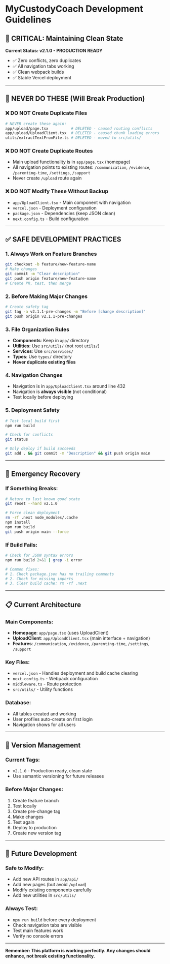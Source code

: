 # MyCustodyCoach Development Guidelines

## 🎯 **CRITICAL: Maintaining Clean State**

**Current Status: v2.1.0 - PRODUCTION READY**
- ✅ Zero conflicts, zero duplicates
- ✅ All navigation tabs working
- ✅ Clean webpack builds
- ✅ Stable Vercel deployment

---

## 🚨 **NEVER DO THESE (Will Break Production)**

### ❌ **DO NOT Create Duplicate Files**
```bash
# NEVER create these again:
app/upload/page.tsx          # DELETED - caused routing conflicts
app/upload/UploadClient.tsx  # DELETED - caused chunk loading errors
utils/extractTextFromFile.ts # DELETED - moved to src/utils/
```

### ❌ **DO NOT Create Duplicate Routes**
- Main upload functionality is in `app/page.tsx` (homepage)
- All navigation points to existing routes: `/communication`, `/evidence`, `/parenting-time`, `/settings`, `/support`
- Never create `/upload` route again

### ❌ **DO NOT Modify These Without Backup**
- `app/UploadClient.tsx` - Main component with navigation
- `vercel.json` - Deployment configuration
- `package.json` - Dependencies (keep JSON clean)
- `next.config.ts` - Build configuration

---

## ✅ **SAFE DEVELOPMENT PRACTICES**

### 1. **Always Work on Feature Branches**
```bash
git checkout -b feature/new-feature-name
# Make changes
git commit -m "Clear description"
git push origin feature/new-feature-name
# Create PR, test, then merge
```

### 2. **Before Making Major Changes**
```bash
# Create safety tag
git tag -a v2.1.1-pre-changes -m "Before [change description]"
git push origin v2.1.1-pre-changes
```

### 3. **File Organization Rules**
- **Components**: Keep in `app/` directory
- **Utilities**: Use `src/utils/` (not root `utils/`)
- **Services**: Use `src/services/`
- **Types**: Use `types/` directory
- **Never duplicate existing files**

### 4. **Navigation Changes**
- Navigation is in `app/UploadClient.tsx` around line 432
- Navigation is **always visible** (not conditional)
- Test locally before deploying

### 5. **Deployment Safety**
```bash
# Test local build first
npm run build

# Check for conflicts
git status

# Only deploy if build succeeds
git add . && git commit -m "Description" && git push origin main
```

---

## 🔄 **Emergency Recovery**

### If Something Breaks:
```bash
# Return to last known good state
git reset --hard v2.1.0

# Force clean deployment
rm -rf .next node_modules/.cache
npm install
npm run build
git push origin main --force
```

### If Build Fails:
```bash
# Check for JSON syntax errors
npm run build 2>&1 | grep -i error

# Common fixes:
# 1. Check package.json has no trailing comments
# 2. Check for missing imports
# 3. Clear build cache: rm -rf .next
```

---

## 📋 **Current Architecture**

### Main Components:
- **Homepage**: `app/page.tsx` (uses UploadClient)
- **UploadClient**: `app/UploadClient.tsx` (main interface + navigation)
- **Features**: `/communication`, `/evidence`, `/parenting-time`, `/settings`, `/support`

### Key Files:
- `vercel.json` - Handles deployment and build cache clearing
- `next.config.ts` - Webpack configuration
- `middleware.ts` - Route protection
- `src/utils/` - Utility functions

### Database:
- All tables created and working
- User profiles auto-create on first login
- Navigation shows for all users

---

## 🎯 **Version Management**

### Current Tags:
- `v2.1.0` - Production ready, clean state
- Use semantic versioning for future releases

### Before Major Changes:
1. Create feature branch
2. Test locally
3. Create pre-change tag
4. Make changes
5. Test again
6. Deploy to production
7. Create new version tag

---

## 🚀 **Future Development**

### Safe to Modify:
- Add new API routes in `app/api/`
- Add new pages (but avoid `/upload`)
- Modify existing components carefully
- Add new utilities in `src/utils/`

### Always Test:
- `npm run build` before every deployment
- Check navigation tabs are visible
- Test main features work
- Verify no console errors

---

**Remember: This platform is working perfectly. Any changes should enhance, not break existing functionality.** 